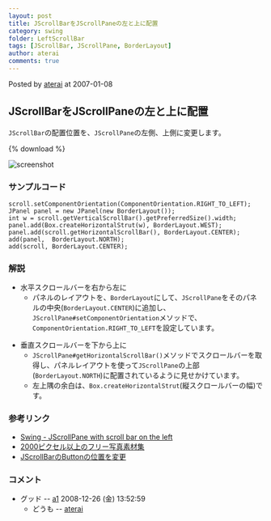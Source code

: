 ```yaml
---
layout: post
title: JScrollBarをJScrollPaneの左と上に配置
category: swing
folder: LeftScrollBar
tags: [JScrollBar, JScrollPane, BorderLayout]
author: aterai
comments: true
---
```


Posted by [aterai](http://terai.xrea.jp/aterai.html) at 2007-01-08

## JScrollBarをJScrollPaneの左と上に配置
`JScrollBar`の配置位置を、`JScrollPane`の左側、上側に変更します。

{% download %}

![screenshot](https://lh6.googleusercontent.com/_9Z4BYR88imo/TQTPG13yZbI/AAAAAAAAAdc/1a4aTgyblRo/s800/LeftScrollBar.png)

### サンプルコード
<pre class="prettyprint"><code>scroll.setComponentOrientation(ComponentOrientation.RIGHT_TO_LEFT);
JPanel panel = new JPanel(new BorderLayout());
int w = scroll.getVerticalScrollBar().getPreferredSize().width;
panel.add(Box.createHorizontalStrut(w), BorderLayout.WEST);
panel.add(scroll.getHorizontalScrollBar(), BorderLayout.CENTER);
add(panel,  BorderLayout.NORTH);
add(scroll, BorderLayout.CENTER);
</code></pre>

### 解説
- 水平スクロールバーを右から左に
    - パネルのレイアウトを、`BorderLayout`にして、`JScrollPane`をそのパネルの中央(`BorderLayout.CENTER`)に追加し、`JScrollPane#setComponentOrientation`メソッドで、`ComponentOrientation.RIGHT_TO_LEFT`を設定しています。

<!-- dummy comment line for breaking list -->

- 垂直スクロールバーを下から上に
    - `JScrollPane#getHorizontalScrollBar()`メソッドでスクロールバーを取得し、パネルレイアウトを使って`JScrollPane`の上部(`BorderLayout.NORTH`)に配置されているように見せかけています。
    - 左上隅の余白は、`Box.createHorizontalStrut`(縦スクロールバーの幅)です。

<!-- dummy comment line for breaking list -->

### 参考リンク
- [Swing - JScrollPane with scroll bar on the left](https://forums.oracle.com/thread/1375964)
- [2000ピクセル以上のフリー写真素材集](http://sozai-free.com/)
- [JScrollBarのButtonの位置を変更](http://terai.xrea.jp/Swing/ScrollBarButtonLayout.html)

<!-- dummy comment line for breaking list -->

### コメント
- グッド -- [a1](http://terai.xrea.jp/a1.html) 2008-12-26 (金) 13:52:59
    - どうも -- [aterai](http://terai.xrea.jp/aterai.html)

<!-- dummy comment line for breaking list -->

